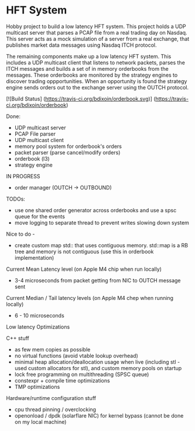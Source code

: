 HFT System
=========
Hobby project to build a low latency HFT system.
This project holds a UDP multicast server that parses a PCAP file from a real trading day on Nasdaq. This server acts as a mock simulation of a server from a real exchange, that publishes market data messages using Nasdaq ITCH protocol.

The remaining components make up a low latency HFT system. This includes a UDP multicast client that listens to network packets, parses
the ITCH messages and builds a set of in memory orderbooks from the messages. These orderbooks are monitored by the strategy engines
to discover trading oppportunities. When an opportunity is found the strategy engine sends orders out to the exchange server using the OUTCH
protocol.

[![Build Status]
    (https://travis-ci.org/bdixoin/orderbook.svg)]
    (https://travis-ci.org/bdixoin/orderbook)

Done:
- UDP multicast server
- PCAP File parser
- UDP multicast client
- memory pool system for orderbook's orders
- packet parser (parse cancel/modify orders)
- orderbook (l3)
- strategy engine


IN PROGRESS
- order manager (OUTCH -> OUTBOUND)


TODOs:

- use one shared order generator across orderbooks and use a spsc queue for the events
- move logging to separate thread to prevent writes slowing down system

Nice to do - 

- create custom map std:: that uses contiguous memory. std::map is a RB tree and memory is not contiguous (use this in orderbook implementation)


Current Mean Latency level (on Apple M4 chip when run locally)

- 3-4 microseconds from packet getting from NIC to OUTCH message sent

Current Median / Tail latency levels (on Apple M4 chep when running locally)

- 6 - 10 microseconds

Low latency Optimizations

C++ stuff

- as few mem copies as possible
- no virtual functions (avoid vtable lookup overhead)
- minimal heap allocation/deallocation usage when live (including stl - used custom allocators for stl), and custom memory pools on startup
- lock free programming on multithreading (SPSC queue)
- constexpr + compile time optimizations
- TMP optimizations

Hardware/runtime configuration stuff

- cpu thread pinning / overclocking
- openonload / dpdk (solarflare NIC) for kernel bypass (cannot be done on my local machine)
